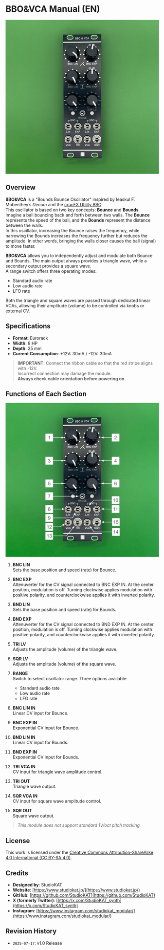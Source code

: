 # BBO&VCA Manual (EN)
![BBO&VCA_Front](../../Images/BBO&VCA_v1.0_Front.jpeg)

## Overview

**BBO&VCA** is a "Bounds Bounce Oscillator" inspired by Ieaskul F. Mobenthey’s *Denum* and the [crucFX Utility BBO](https://github.com/d42kn355/BoundsBounceOscillator).  
This oscillator is based on two key concepts: **Bounce** and **Bounds**.  
Imagine a ball bouncing back and forth between two walls. The **Bounce** represents the speed of the ball, and the **Bounds** represent the distance between the walls.  
In this oscillator, increasing the Bounce raises the frequency, while narrowing the Bounds increases the frequency further but reduces the amplitude. In other words, bringing the walls closer causes the ball (signal) to move faster.

**BBO&VCA** allows you to independently adjust and modulate both Bounce and Bounds. The main output always provides a triangle wave, while a secondary output provides a square wave.  
A range switch offers three operating modes:
- Standard audio rate  
- Low audio rate  
- LFO rate

Both the triangle and square waves are passed through dedicated linear VCAs, allowing their amplitude (volume) to be controlled via knobs or external CV.


## Specifications

- **Format**: Eurorack  
- **Width**: 8 HP  
- **Depth**: 25 mm  
- **Current Consumption**: +12V: 30mA / -12V: 30mA  

> **IMPORTANT**: Connect the ribbon cable so that the red stripe aligns with -12V.  
> Incorrect connection may damage the module.  
> **Always check cable orientation before powering on.**


## Functions of Each Section
![BBO&VCA_Explanation](../../Images/BBO&VCA_v1.0_Ex.jpg)

1. **BNC LIN**  
   Sets the base position and speed (rate) for Bounce.

2. **BNC EXP**  
   Attenuverter for the CV signal connected to BNC EXP IN. At the center position, modulation is off. Turning clockwise applies modulation with positive polarity, and counterclockwise applies it with inverted polarity.

3. **BND LIN**  
   Sets the base position and speed (rate) for Bounds.

4. **BND EXP**  
   Attenuverter for the CV signal connected to BND EXP IN. At the center position, modulation is off. Turning clockwise applies modulation with positive polarity, and counterclockwise applies it with inverted polarity.

5. **TRI LV**  
   Adjusts the amplitude (volume) of the triangle wave.

6. **SQR LV**  
   Adjusts the amplitude (volume) of the square wave.

7. **RANGE**  
   Switch to select oscillator range. Three options available:  
   - Standard audio rate  
   - Low audio rate  
   - LFO rate

8. **BNC LIN IN**  
   Linear CV input for Bounce.

9. **BNC EXP IN**  
   Exponential CV input for Bounce.

10. **BND LIN IN**  
   Linear CV input for Bounds.

11. **BND EXP IN**  
   Exponential CV input for Bounds.

12. **TRI VCA IN**  
   CV input for triangle wave amplitude control.

13. **TRI OUT**  
   Triangle wave output.

14. **SQR VCA IN**  
   CV input for square wave amplitude control.

15. **SQR OUT**  
   Square wave output.



> *This module does not support standard 1V/oct pitch tracking.*

## License

This work is licensed under the [Creative Commons Attribution-ShareAlike 4.0 International (CC BY-SA 4.0)](https://creativecommons.org/licenses/by-sa/4.0/deed.en).


## Credits

- **Designed by**: StudioKAT  
- **Website**: [https://www.studiokat.jp/](https://www.studiokat.jp/)  
- **GitHub**: [https://github.com/StudioKAT](https://github.com/StudioKAT)  
- **X (formerly Twitter)**: [https://x.com/StudioKAT_synth](https://x.com/StudioKAT_synth)  
- **Instagram**: [https://www.instagram.com/studiokat_modular/](https://www.instagram.com/studiokat_modular/)


## Revision History

- `2025-07-17`: v1.0 Release
